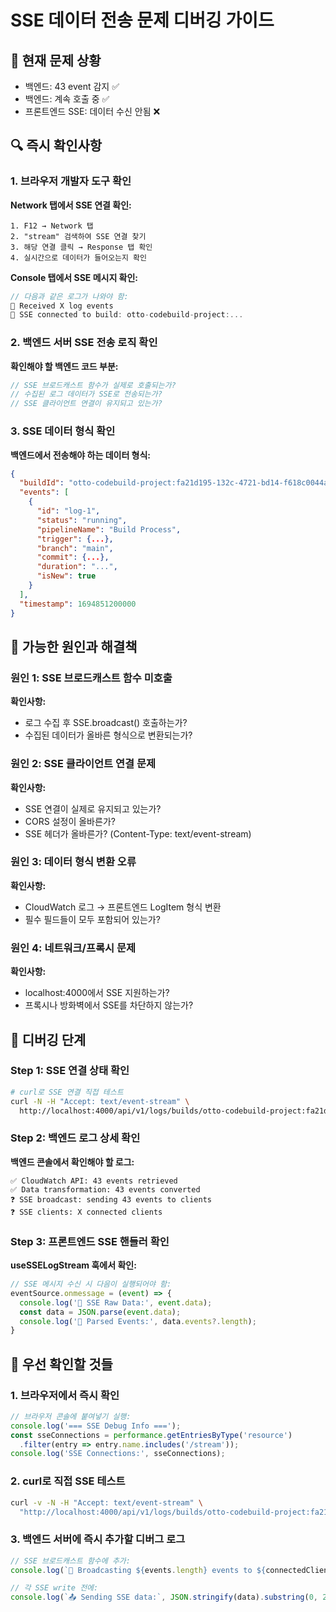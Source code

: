 # SSE 데이터 전송 문제 디버깅 가이드

## 🚨 현재 문제 상황
- 백엔드: 43 event 감지 ✅
- 백엔드: 계속 호출 중 ✅  
- 프론트엔드 SSE: 데이터 수신 안됨 ❌

## 🔍 즉시 확인사항

### 1. 브라우저 개발자 도구 확인

**Network 탭에서 SSE 연결 확인:**
```
1. F12 → Network 탭
2. "stream" 검색하여 SSE 연결 찾기
3. 해당 연결 클릭 → Response 탭 확인
4. 실시간으로 데이터가 들어오는지 확인
```

**Console 탭에서 SSE 메시지 확인:**
```javascript
// 다음과 같은 로그가 나와야 함:
📡 Received X log events
🔗 SSE connected to build: otto-codebuild-project:...
```

### 2. 백엔드 서버 SSE 전송 로직 확인

**확인해야 할 백엔드 코드 부분:**
```typescript
// SSE 브로드캐스트 함수가 실제로 호출되는가?
// 수집된 로그 데이터가 SSE로 전송되는가?
// SSE 클라이언트 연결이 유지되고 있는가?
```

### 3. SSE 데이터 형식 확인

**백엔드에서 전송해야 하는 데이터 형식:**
```json
{
  "buildId": "otto-codebuild-project:fa21d195-132c-4721-bd14-f618c0044a83",
  "events": [
    {
      "id": "log-1",
      "status": "running",
      "pipelineName": "Build Process",
      "trigger": {...},
      "branch": "main",
      "commit": {...},
      "duration": "...",
      "isNew": true
    }
  ],
  "timestamp": 1694851200000
}
```

## 🔧 가능한 원인과 해결책

### 원인 1: SSE 브로드캐스트 함수 미호출
**확인사항:**
- 로그 수집 후 SSE.broadcast() 호출하는가?
- 수집된 데이터가 올바른 형식으로 변환되는가?

### 원인 2: SSE 클라이언트 연결 문제  
**확인사항:**
- SSE 연결이 실제로 유지되고 있는가?
- CORS 설정이 올바른가?
- SSE 헤더가 올바른가? (Content-Type: text/event-stream)

### 원인 3: 데이터 형식 변환 오류
**확인사항:**
- CloudWatch 로그 → 프론트엔드 LogItem 형식 변환
- 필수 필드들이 모두 포함되어 있는가?

### 원인 4: 네트워크/프록시 문제
**확인사항:**
- localhost:4000에서 SSE 지원하는가?
- 프록시나 방화벽에서 SSE를 차단하지 않는가?

## 🧪 디버깅 단계

### Step 1: SSE 연결 상태 확인
```bash
# curl로 SSE 연결 직접 테스트
curl -N -H "Accept: text/event-stream" \
  http://localhost:4000/api/v1/logs/builds/otto-codebuild-project:fa21d195-132c-4721-bd14-f618c0044a83/stream
```

### Step 2: 백엔드 로그 상세 확인
**백엔드 콘솔에서 확인해야 할 로그:**
```
✅ CloudWatch API: 43 events retrieved
✅ Data transformation: 43 events converted  
❓ SSE broadcast: sending 43 events to clients
❓ SSE clients: X connected clients
```

### Step 3: 프론트엔드 SSE 핸들러 확인
**useSSELogStream 훅에서 확인:**
```typescript
// SSE 메시지 수신 시 다음이 실행되어야 함:
eventSource.onmessage = (event) => {
  console.log('📡 SSE Raw Data:', event.data);
  const data = JSON.parse(event.data);
  console.log('📡 Parsed Events:', data.events?.length);
}
```

## 🎯 우선 확인할 것들

### 1. 브라우저에서 즉시 확인
```javascript
// 브라우저 콘솔에 붙여넣기 실행:
console.log('=== SSE Debug Info ===');
const sseConnections = performance.getEntriesByType('resource')
  .filter(entry => entry.name.includes('/stream'));
console.log('SSE Connections:', sseConnections);
```

### 2. curl로 직접 SSE 테스트
```bash
curl -v -N -H "Accept: text/event-stream" \
  "http://localhost:4000/api/v1/logs/builds/otto-codebuild-project:fa21d195-132c-4721-bd14-f618c0044a83/stream"
```

### 3. 백엔드 서버에 즉시 추가할 디버그 로그
```typescript
// SSE 브로드캐스트 함수에 추가:
console.log(`🚀 Broadcasting ${events.length} events to ${connectedClients} clients`);

// 각 SSE write 전에:
console.log(`📤 Sending SSE data:`, JSON.stringify(data).substring(0, 200));
```